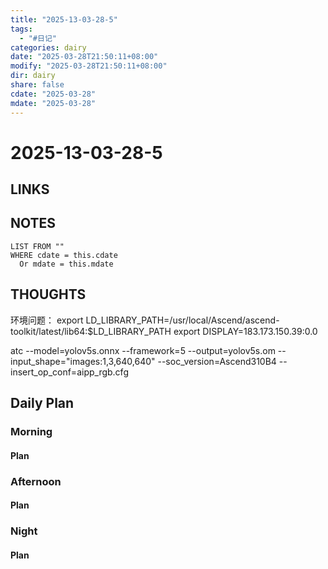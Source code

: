 ```yaml
---
title: "2025-13-03-28-5"
tags:
  - "#日记"
categories: dairy
date: "2025-03-28T21:50:11+08:00"
modify: "2025-03-28T21:50:11+08:00"
dir: dairy
share: false
cdate: "2025-03-28"
mdate: "2025-03-28"
---
```


# 2025-13-03-28-5

## LINKS

## NOTES


```dataview
LIST FROM "" 
WHERE cdate = this.cdate
  Or mdate = this.mdate
```
## THOUGHTS
环境问题：
export LD_LIBRARY_PATH=/usr/local/Ascend/ascend-toolkit/latest/lib64:$LD_LIBRARY_PATH
export DISPLAY=183.173.150.39:0.0

atc --model=yolov5s.onnx --framework=5 --output=yolov5s.om --input_shape="images:1,3,640,640"  --soc_version=Ascend310B4  --insert_op_conf=aipp_rgb.cfg 
## Daily Plan

### Morning

#### Plan

### Afternoon

#### Plan

### Night

#### Plan


